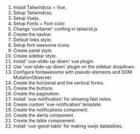1. Install Tailwindcss + Vue.
2. Setup Tailwindcss.
3. Setup Vuejs.
4. Setup Fonts + Font color.
5. Change 'container' confing in tailwind.js
6. Create the navbar.
7. Default links style.
8. Setup font awesome icons.
9. Create panel style.
10. Create sidebar style.
12. Install 'vue-slide-up-down' vue plugin.
13. Use 'vue-slide-up-down' plugin on the sidebar dropdown.
14. Configure fontawesome with pseudo elements and DOM MutationObserver.
11. Create the horizonal and the vertical forms.
12. Create the buttons.
13. Create the pagination.
14. Install 'vue-notification' for showing fast notes.
14. Create custom 'vue-notification' template.
15. Create the notifications component.
16. Create the alerts component.
17. Create the table compoenent.
18. Install 'vue-good-table' for making vuejs datatables.
